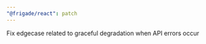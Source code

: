 ```yaml
---
"@frigade/react": patch
---
```


Fix edgecase related to graceful degradation when API errors occur

